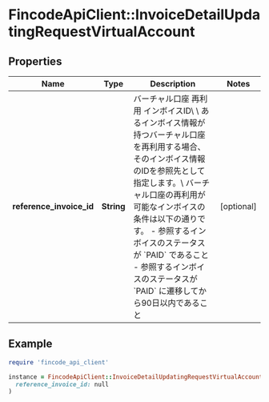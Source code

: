 # FincodeApiClient::InvoiceDetailUpdatingRequestVirtualAccount

## Properties

| Name | Type | Description | Notes |
| ---- | ---- | ----------- | ----- |
| **reference_invoice_id** | **String** | バーチャル口座 再利用 インボイスID\\ \\ あるインボイス情報が持つバーチャル口座を再利用する場合、そのインボイス情報のIDを参照先として指定します。\\ バーチャル口座の再利用が可能なインボイスの条件は以下の通りです。   - 参照するインボイスのステータスが &#x60;PAID&#x60; であること  - 参照するインボイスのステータスが &#x60;PAID&#x60; に遷移してから90日以内であること    | [optional] |

## Example

```ruby
require 'fincode_api_client'

instance = FincodeApiClient::InvoiceDetailUpdatingRequestVirtualAccount.new(
  reference_invoice_id: null
)
```

